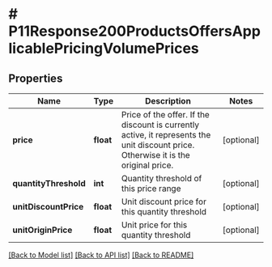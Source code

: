# # P11Response200ProductsOffersApplicablePricingVolumePrices

## Properties

Name | Type | Description | Notes
------------ | ------------- | ------------- | -------------
**price** | **float** | Price of the offer.  If the discount is currently active, it represents the unit discount price. Otherwise it is the original price. | [optional]
**quantityThreshold** | **int** | Quantity threshold of this price range | [optional]
**unitDiscountPrice** | **float** | Unit discount price for this quantity threshold | [optional]
**unitOriginPrice** | **float** | Unit price for this quantity threshold | [optional]

[[Back to Model list]](../../README.md#models) [[Back to API list]](../../README.md#endpoints) [[Back to README]](../../README.md)

